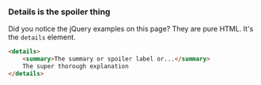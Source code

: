 ### Details is the spoiler thing

Did you notice the jQuery examples on this page? They are pure HTML. It's the `details` element.

```html
<details>
	<summary>The summary or spoiler label or...</summary>
	The super thorough explanation
</details>
```
